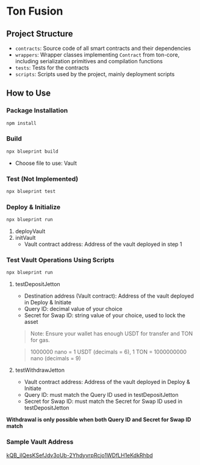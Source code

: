 # Ton Fusion

## Project Structure

- `contracts`: Source code of all smart contracts and their dependencies
- `wrappers`: Wrapper classes implementing `Contract` from ton-core, including serialization primitives and compilation functions
- `tests`: Tests for the contracts
- `scripts`: Scripts used by the project, mainly deployment scripts

## How to Use

### Package Installation
```bash
npm install
```

### Build
```bash
npx blueprint build
```
- Choose file to use: Vault

### Test (Not Implemented)
```bash
npx blueprint test
```

### Deploy & Initialize
```bash
npx blueprint run
```
1. deployVault
2. initVault
   - Vault contract address: Address of the vault deployed in step 1

### Test Vault Operations Using Scripts
```bash
npx blueprint run
```
1. testDepositJetton
   - Destination address (Vault contract): Address of the vault deployed in Deploy & Initiate
   - Query ID: decimal value of your choice
   - Secret for Swap ID: string value of your choice, used to lock the asset
   > Note: Ensure your wallet has enough USDT for transfer and TON for gas.

   > 1000000 nano = 1 USDT (decimals = 6), 1 TON = 1000000000 nano (decimals = 9)

2. testWithdrawJetton
   - Vault contract address: Address of the vault deployed in Deploy & Initiate
   - Query ID: must match the Query ID used in testDepositJetton
   - Secret for Swap ID: must match the Secret for Swap ID used in testDepositJetton

**Withdrawal is only possible when both Query ID and Secret for Swap ID match**

### Sample Vault Address
[kQB_ilQesKSefJdv3oUb-2YhdyvrpRcjo1WDfLH1eKdkRhbd](https://testnet.tonviewer.com/kQB_ilQesKSefJdv3oUb-2YhdyvrpRcjo1WDfLH1eKdkRhbd?section=method)






